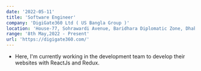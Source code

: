 ```yaml
---
date: '2022-05-11'
title: 'Software Engineer'
company: 'DigiGate360 Ltd ( US Bangla Group )'
location: 'House-77, Sohrawardi Avenue, Baridhara Diplomatic Zone, Dhaka-1212'
range: '8th May,2022 - Present'
url: 'https://digigate360.com/'
---
```


- Here, I'm currently working in the development team 
to develop their websites with ReactJs and Redux.